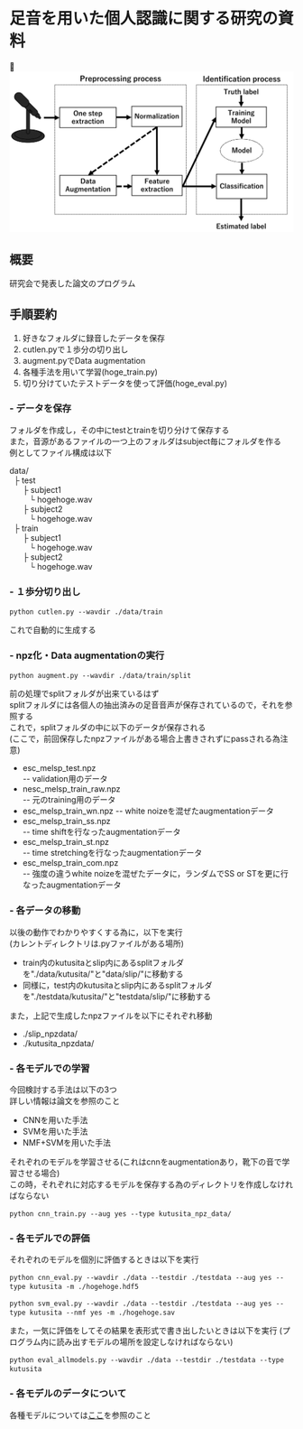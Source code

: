 # 足音を用いた個人認識に関する研究の資料

![システム図](./system.png)

## 概要
研究会で発表した論文のプログラム

## 手順要約
1. 好きなフォルダに録音したデータを保存
1. cutlen.pyで１歩分の切り出し
1. augment.pyでData augmentation
1. 各種手法を用いて学習(hoge_train.py)
1. 切り分けていたテストデータを使って評価(hoge_eval.py)

### - データを保存
フォルダを作成し，その中にtestとtrainを切り分けて保存する  
また，音源があるファイルの一つ上のフォルダはsubject毎にフォルダを作る  
例としてファイル構成は以下

data/  
&nbsp;&nbsp;├ test  
&nbsp;&nbsp;&nbsp;&nbsp;&nbsp;&nbsp;├ subject1  
&nbsp;&nbsp;&nbsp;&nbsp;&nbsp;&nbsp;&nbsp;&nbsp;&nbsp;└ hogehoge.wav  
&nbsp;&nbsp;&nbsp;&nbsp;&nbsp;&nbsp;├ subject2  
&nbsp;&nbsp;&nbsp;&nbsp;&nbsp;&nbsp;&nbsp;&nbsp;&nbsp;└ hogehoge.wav  
&nbsp;&nbsp;├ train  
&nbsp;&nbsp;&nbsp;&nbsp;&nbsp;&nbsp;├ subject1  
&nbsp;&nbsp;&nbsp;&nbsp;&nbsp;&nbsp;&nbsp;&nbsp;&nbsp;└ hogehoge.wav  
&nbsp;&nbsp;&nbsp;&nbsp;&nbsp;&nbsp;├ subject2  
&nbsp;&nbsp;&nbsp;&nbsp;&nbsp;&nbsp;&nbsp;&nbsp;&nbsp;└ hogehoge.wav  
  
### - １歩分切り出し

```Terminal:Terminal
python cutlen.py --wavdir ./data/train
```
これで自動的に生成する  
  
### - npz化・Data augmentationの実行

```Terminal:Terminal
python augment.py --wavdir ./data/train/split
```
前の処理でsplitフォルダが出来ているはず  
splitフォルダには各個人の抽出済みの足音音声が保存されているので，それを参照する  
これで，splitフォルダの中に以下のデータが保存される  
(ここで，前回保存したnpzファイルがある場合上書きされずにpassされる為注意)

- esc_melsp_test.npz  
-- validation用のデータ
- nesc_melsp_train_raw.npz  
-- 元のtraining用のデータ
- esc_melsp_train_wn.npz
-- white noizeを混ぜたaugmentationデータ
- esc_melsp_train_ss.npz  
-- time shiftを行なったaugmentationデータ
- esc_melsp_train_st.npz  
-- time stretchingを行なったaugmentationデータ
- esc_melsp_train_com.npz  
-- 強度の違うwhite noizeを混ぜたデータに，ランダムでSS or STを更に行なったaugmentationデータ

### - 各データの移動
以後の動作でわかりやすくする為に，以下を実行  
(カレントディレクトリは.pyファイルがある場所)
- train内のkutusitaとslip内にあるsplitフォルダを"./data/kutusita/"と"data/slip/"に移動する  
- 同様に，test内のkutusitaとslip内にあるsplitフォルダを"./testdata/kutusita/"と"testdata/slip/"に移動する

また，上記で生成したnpzファイルを以下にそれぞれ移動
- ./slip_npzdata/
- ./kutusita_npzdata/

### - 各モデルでの学習
今回検討する手法は以下の3つ  
詳しい情報は論文を参照のこと

- CNNを用いた手法
- SVMを用いた手法
- NMF+SVMを用いた手法

それぞれのモデルを学習させる(これはcnnをaugmentationあり，靴下の音で学習させる場合)  
この時，それぞれに対応するモデルを保存する為のディレクトリを作成しなければならない

```Terminal:Terminal
python cnn_train.py --aug yes --type kutusita_npz_data/
```

### - 各モデルでの評価
それぞれのモデルを個別に評価するときは以下を実行
```Terminal:Terminal
python cnn_eval.py --wavdir ./data --testdir ./testdata --aug yes --type kutusita -m ./hogehoge.hdf5
```
```Terminal:Terminal
python svm_eval.py --wavdir ./data --testdir ./testdata --aug yes --type kutusita --nmf yes -m ./hogehoge.sav
```
また，一気に評価をしてその結果を表形式で書き出したいときは以下を実行
(プログラム内に読み出すモデルの場所を設定しなければならない)
```Terminal:Terminal
python eval_allmodels.py --wavdir ./data --testdir ./testdata --type kutusita
```

### - 各モデルのデータについて
各種モデルについては[ここ](https://drive.google.com/drive/u/1/folders/1jFc9k5Jfd7vSwG2d6iXW9vnjmMzTCdf_)を参照のこと


